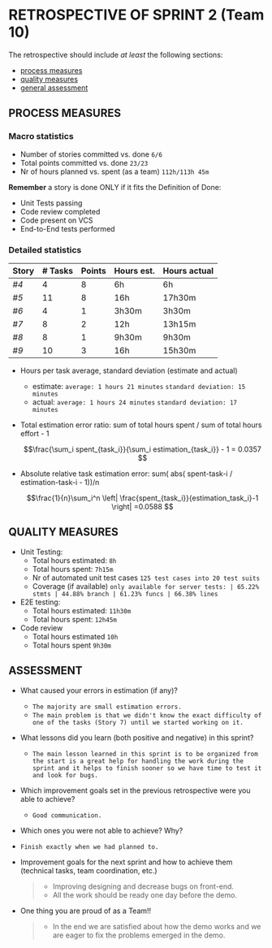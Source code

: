 # RETROSPECTIVE OF SPRINT 2 (Team 10)

The retrospective should include _at least_ the following
sections:

- [process measures](#process-measures)
- [quality measures](#quality-measures)
- [general assessment](#assessment)

## PROCESS MEASURES

### Macro statistics

- Number of stories committed vs. done `6/6`
- Total points committed vs. done `23/23`
- Nr of hours planned vs. spent (as a team) `112h/113h 45m`

**Remember** a story is done ONLY if it fits the Definition of Done:

- Unit Tests passing
- Code review completed
- Code present on VCS
- End-to-End tests performed

### Detailed statistics

| Story | # Tasks | Points | Hours est. | Hours actual |
| ----- | ------- | ------ | ---------- | ------------ |
| _#4_  | 4       | 8      | 6h         | 6h           |
| _#5_  | 11      | 8      | 16h        | 17h30m       |
| _#6_  | 4       | 1      | 3h30m      | 3h30m        |
| _#7_  | 8       | 2      | 12h        | 13h15m       |
| _#8_  | 8       | 1      | 9h30m      | 9h30m        |
| _#9_  | 10      | 3      | 16h        | 15h30m       |

- Hours per task average, standard deviation (estimate and actual)
  - estimate: `average: 1 hours 21 minutes` `standard deviation: 15 minutes`
  - actual: `average: 1 hours 24 minutes` `standard deviation: 17 minutes`
- Total estimation error ratio: sum of total hours spent / sum of total hours effort - 1

  $$\frac{\sum_i spent_{task_i}}{\sum_i estimation_{task_i}} - 1 = 0.0357 $$

- Absolute relative task estimation error: sum( abs( spent-task-i / estimation-task-i - 1))/n

  $$\frac{1}{n}\sum_i^n \left| \frac{spent_{task_i}}{estimation_task_i}-1 \right| =0.0588 $$

## QUALITY MEASURES

- Unit Testing:
  - Total hours estimated: `8h`
  - Total hours spent: `7h15m`
  - Nr of automated unit test cases `125 test cases into 20 test suits`
  - Coverage (if available) `only available for server tests: | 65.22% stmts | 44.88% branch | 61.23% funcs | 66.38% lines`
- E2E testing:
  - Total hours estimated: `11h30m`
  - Total hours spent: `12h45m`
- Code review
  - Total hours estimated `10h`
  - Total hours spent `9h30m`

## ASSESSMENT

- What caused your errors in estimation (if any)?

  - `The majority are small estimation errors.`
  - `The main problem is that we didn't know the exact difficulty of one of the tasks (Story 7) until we started working on it.`

- What lessons did you learn (both positive and negative) in this sprint?

  - `The main lesson learned in this sprint is to be organized from the start is a great help for handling the work during the sprint and it helps to finish sooner so we have time to test it and look for bugs.`

- Which improvement goals set in the previous retrospective were you able to achieve?
  - `Good communication.`
- Which ones you were not able to achieve? Why?
- `Finish exactly when we had planned to. `

- Improvement goals for the next sprint and how to achieve them (technical tasks, team coordination, etc.)

  > - Improving designing and decrease bugs on front-end.
  > - All the work should be ready one day before the demo.

- One thing you are proud of as a Team!!
  > - In the end we are satisfied about how the demo works and we are eager to fix the problems emerged in the demo.
